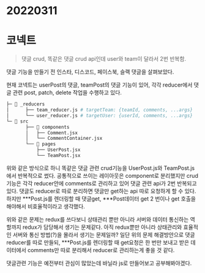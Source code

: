 # 20220311

# 코넥트

> 댓글 crud, 똑같은 댓글 crud api인데 user와 team이 달라서 2번 반복함.

댓글 기능을 만들기 전 인스타, 디스코드, 페이스북, 슬랙 댓글을 살펴보았다.

현재 코넥트는 userPost의 댓글, teamPost의 댓글 기능이 있어, 각각 reducer에서 댓글 관련 post, patch, delete 작업을 수행하고 있다.

```bash
├─ 📁 _reducers
│      ├── team_reducer.js # targetTeam: {teamId, comments, ...args}
│      └── user_reducer.js # targetUser: {userId, comments, ...args}
└─ 📁 src
       ├── 📁 components
       │   ├── Comment.jsx
       │   └── CommentContainer.jsx
       └── 📁 pages
           ├── UserPost.jsx
           └── TeamPost.jsx
```

위와 같은 방식으로 하니 똑같은 댓글 관련 crud기능을 UserPost.js와 TeamPost.js에서 반복적으로 썼다. 공통적으로 쓰이는 레이아웃은 component로 분리했지만 crud기능은 각각 reducer안에 comments로 관리하고 있어 댓글 관련 api가 2번 반복되고 있다. 댓글도 reducer로 따로 분리하면 댓글만 get하는 api 따로 요청하게 할 수 있다. 하지만 \*\*\*Post.js를 렌더링할 때 댓글get, \*\*\*Post데이터 get 2 번이나 get 호출을 해야해서 비효율적이라고 생각했다.

위와 같은 문제는 redux를 쓰다보니 상태관리 뿐만 아니라 서버와 데이터 통신하는 역할까지 redux가 담당해서 생기는 문제같다. 아직 redux뿐만 아니라 상태관리와 효율적인 서버와 통신 방법(?)을 몰라서 생기는 문제일까? 일단 위의 문제 해결방안으로 댓글 reducer를 따로 만들되, \*\*\*Post.js를 렌더링할 때 get요청은 한 번만 보내고 받은 데이터에서 comments만 따로 분리해서 reducer로 관리하는게 좋을 것 같다.

댓글관련 기능은 예전부터 관심이 많았는데 바닐라 js로 만들어보고 공부해봐야겠다.
